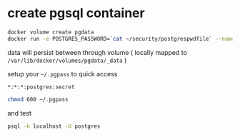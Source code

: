 # create pgsql container

```sh
docker volume create pgdata
docker run -e POSTGRES_PASSWORD=`cat ~/security/postgrespwdfile` --name postgres --mount source=pgdata,target=/var/lib/postgresql/data -d -p 5432:5432/tcp postgres:11.5
```

data will persist between through volume ( locally mapped to `/var/lib/docker/volumes/pgdata/_data` )

setup your `~/.pgpass` to quick access

```
*:*:*:postgres:secret
```

```sh
chmod 600 ~/.pgpass
```

and test

```sh
psql -h localhost -U postgres
```
